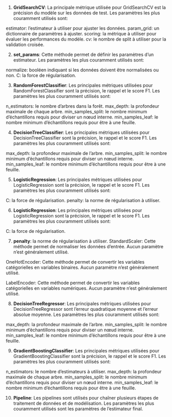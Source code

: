 1. **GridSearchCV**: La principale métrique utilisée pour GridSearchCV est la précision du modèle sur les données de test. Les paramètres les plus couramment utilisés sont:

estimator: l’estimateur à utiliser pour ajuster les données.
param_grid: un dictionnaire de paramètres à ajuster.
scoring: la métrique à utiliser pour évaluer les performances du modèle.
cv: le nombre de split à utiliser pour la validation croisée.

2. **set_params**: Cette méthode permet de définir les paramètres d’un estimateur. Les paramètres les plus couramment utilisés sont:

normalize: booléen indiquant si les données doivent être normalisées ou non.
C: la force de régularisation.

3. **RandomForestClassifier**: Les principales métriques utilisées pour RandomForestClassifier sont la précision, le rappel et le score F1. Les paramètres les plus couramment utilisés sont:

n_estimators: le nombre d’arbres dans la forêt.
max_depth: la profondeur maximale de chaque arbre.
min_samples_split: le nombre minimum d’échantillons requis pour diviser un nœud interne.
min_samples_leaf: le nombre minimum d’échantillons requis pour être à une feuille.

4. **DecisionTreeClassifier**: Les principales métriques utilisées pour DecisionTreeClassifier sont la précision, le rappel et le score F1. Les paramètres les plus couramment utilisés sont:

max_depth: la profondeur maximale de l’arbre.
min_samples_split: le nombre minimum d’échantillons requis pour diviser un nœud interne.
min_samples_leaf: le nombre minimum d’échantillons requis pour être à une feuille.

5. **LogisticRegression**: Les principales métriques utilisées pour LogisticRegression sont la précision, le rappel et le score F1. Les paramètres les plus couramment utilisés sont:

C: la force de régularisation.
penalty: la norme de régularisation à utiliser.


6. **LogisticRegression**: Les principales métriques utilisées pour LogisticRegression sont la précision, le rappel et le score F1. Les paramètres les plus couramment utilisés sont:

C: la force de régularisation.

7. **penalty**: la norme de régularisation à utiliser.
StandardScaler: Cette méthode permet de normaliser les données d’entrée. Aucun paramètre n’est généralement utilisé.

OneHotEncoder: Cette méthode permet de convertir les variables catégorielles en variables binaires. Aucun paramètre n’est généralement utilisé.

LabelEncoder: Cette méthode permet de convertir les variables catégorielles en variables numériques. Aucun paramètre n’est généralement utilisé.

8. **DecisionTreeRegressor**: Les principales métriques utilisées pour DecisionTreeRegressor sont l’erreur quadratique moyenne et l’erreur absolue moyenne. Les paramètres les plus couramment utilisés sont:

max_depth: la profondeur maximale de l’arbre.
min_samples_split: le nombre minimum d’échantillons requis pour diviser un nœud interne.
min_samples_leaf: le nombre minimum d’échantillons requis pour être à une feuille.

9. **GradientBoostingClassifier**: Les principales métriques utilisées pour GradientBoostingClassifier sont la précision, le rappel et le score F1. Les paramètres les plus couramment utilisés sont:

n_estimators: le nombre d’estimateurs à utiliser.
max_depth: la profondeur maximale de chaque arbre.
min_samples_split: le nombre minimum d’échantillons requis pour diviser un nœud interne.
min_samples_leaf: le nombre minimum d’échantillons requis pour être à une feuille.

10. **Pipeline**: Les pipelines sont utilisés pour chaîner plusieurs étapes de traitement de données et de modélisation. Les paramètres les plus couramment utilisés sont les paramètres de l’estimateur final.